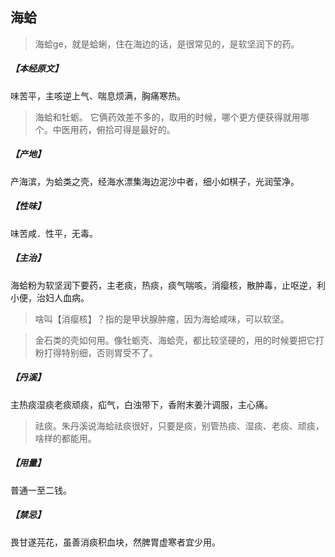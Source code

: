 ## 海蛤

> 海蛤ge，就是蛤蜊，住在海边的话，是很常见的，是软坚润下的药。

##### 【本经原文】
味苦平，主咳逆上气、喘息烦满，胸痛寒热。

> 海蛤和牡蛎。 它俩药效差不多的，取用的时候，哪个更方便获得就用哪个。中医用药，俯拾可得是最好的。

##### 【产地】
产海滨，为蛤类之壳，经海水漂集海边泥沙中者，细小如棋子，光润莹净。
##### 【性味】
味苦咸．性平，无毒。
##### 【主治】
海蛤粉为软坚润下要药，主老痰，热痰，痰气喘咳，消瘿核，散肿毒，止呕逆，利小便，治妇人血病。

> 啥叫【消瘿核】？指的是甲状腺肿瘤，因为海蛤咸味，可以软坚。

> 金石类的壳如何用。像牡蛎壳、海蛤壳，都比较坚硬的，用的时候要把它打粉打得特别细，否则胃受不了。

##### 【丹溪】
主热痰湿痰老痰顽痰，疝气，白浊带下，香附末姜汁调服，主心痛。

> 祛痰。朱丹溪说海蛤祛痰很好，只要是痰，别管热痰、湿痰、老痰、顽痰，啥样的都能用。

##### 【用量】
普通一至二钱。
##### 【禁忌】
畏甘遂芫花，虽善消痰积血块，然脾胃虚寒者宜少用。